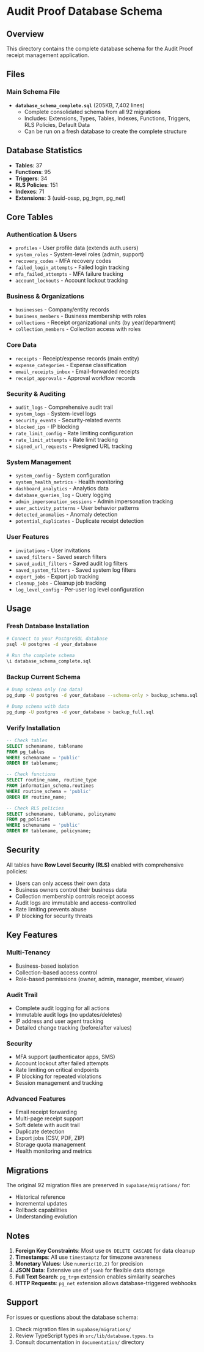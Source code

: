 # Audit Proof Database Schema

## Overview

This directory contains the complete database schema for the Audit Proof receipt management application.

## Files

### Main Schema File
- **`database_schema_complete.sql`** (205KB, 7,402 lines)
  - Complete consolidated schema from all 92 migrations
  - Includes: Extensions, Types, Tables, Indexes, Functions, Triggers, RLS Policies, Default Data
  - Can be run on a fresh database to create the complete structure

## Database Statistics

- **Tables**: 37
- **Functions**: 95
- **Triggers**: 34
- **RLS Policies**: 151
- **Indexes**: 71
- **Extensions**: 3 (uuid-ossp, pg_trgm, pg_net)

## Core Tables

### Authentication & Users
- `profiles` - User profile data (extends auth.users)
- `system_roles` - System-level roles (admin, support)
- `recovery_codes` - MFA recovery codes
- `failed_login_attempts` - Failed login tracking
- `mfa_failed_attempts` - MFA failure tracking
- `account_lockouts` - Account lockout tracking

### Business & Organizations
- `businesses` - Company/entity records
- `business_members` - Business membership with roles
- `collections` - Receipt organizational units (by year/department)
- `collection_members` - Collection access with roles

### Core Data
- `receipts` - Receipt/expense records (main entity)
- `expense_categories` - Expense classification
- `email_receipts_inbox` - Email-forwarded receipts
- `receipt_approvals` - Approval workflow records

### Security & Auditing
- `audit_logs` - Comprehensive audit trail
- `system_logs` - System-level logs
- `security_events` - Security-related events
- `blocked_ips` - IP blocking
- `rate_limit_config` - Rate limiting configuration
- `rate_limit_attempts` - Rate limit tracking
- `signed_url_requests` - Presigned URL tracking

### System Management
- `system_config` - System configuration
- `system_health_metrics` - Health monitoring
- `dashboard_analytics` - Analytics data
- `database_queries_log` - Query logging
- `admin_impersonation_sessions` - Admin impersonation tracking
- `user_activity_patterns` - User behavior patterns
- `detected_anomalies` - Anomaly detection
- `potential_duplicates` - Duplicate receipt detection

### User Features
- `invitations` - User invitations
- `saved_filters` - Saved search filters
- `saved_audit_filters` - Saved audit log filters
- `saved_system_filters` - Saved system log filters
- `export_jobs` - Export job tracking
- `cleanup_jobs` - Cleanup job tracking
- `log_level_config` - Per-user log level configuration

## Usage

### Fresh Database Installation

```bash
# Connect to your PostgreSQL database
psql -U postgres -d your_database

# Run the complete schema
\i database_schema_complete.sql
```

### Backup Current Schema

```bash
# Dump schema only (no data)
pg_dump -U postgres -d your_database --schema-only > backup_schema.sql

# Dump schema with data
pg_dump -U postgres -d your_database > backup_full.sql
```

### Verify Installation

```sql
-- Check tables
SELECT schemaname, tablename 
FROM pg_tables 
WHERE schemaname = 'public' 
ORDER BY tablename;

-- Check functions
SELECT routine_name, routine_type
FROM information_schema.routines
WHERE routine_schema = 'public'
ORDER BY routine_name;

-- Check RLS policies
SELECT schemaname, tablename, policyname
FROM pg_policies
WHERE schemaname = 'public'
ORDER BY tablename, policyname;
```

## Security

All tables have **Row Level Security (RLS)** enabled with comprehensive policies:

- Users can only access their own data
- Business owners control their business data
- Collection membership controls receipt access
- Audit logs are immutable and access-controlled
- Rate limiting prevents abuse
- IP blocking for security threats

## Key Features

### Multi-Tenancy
- Business-based isolation
- Collection-based access control
- Role-based permissions (owner, admin, manager, member, viewer)

### Audit Trail
- Complete audit logging for all actions
- Immutable audit logs (no updates/deletes)
- IP address and user agent tracking
- Detailed change tracking (before/after values)

### Security
- MFA support (authenticator apps, SMS)
- Account lockout after failed attempts
- Rate limiting on critical endpoints
- IP blocking for repeated violations
- Session management and tracking

### Advanced Features
- Email receipt forwarding
- Multi-page receipt support
- Soft delete with audit trail
- Duplicate detection
- Export jobs (CSV, PDF, ZIP)
- Storage quota management
- Health monitoring and metrics

## Migrations

The original 92 migration files are preserved in `supabase/migrations/` for:
- Historical reference
- Incremental updates
- Rollback capabilities
- Understanding evolution

## Notes

1. **Foreign Key Constraints**: Most use `ON DELETE CASCADE` for data cleanup
2. **Timestamps**: All use `timestamptz` for timezone awareness
3. **Monetary Values**: Use `numeric(10,2)` for precision
4. **JSON Data**: Extensive use of `jsonb` for flexible data storage
5. **Full Text Search**: `pg_trgm` extension enables similarity searches
6. **HTTP Requests**: `pg_net` extension allows database-triggered webhooks

## Support

For issues or questions about the database schema:
1. Check migration files in `supabase/migrations/`
2. Review TypeScript types in `src/lib/database.types.ts`
3. Consult documentation in `documentation/` directory

